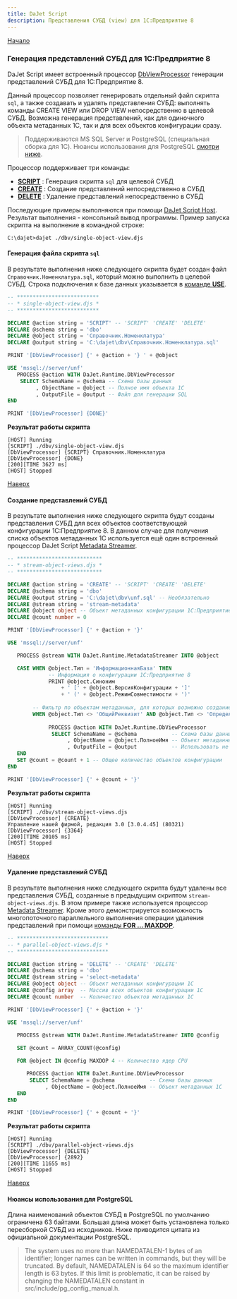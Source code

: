 ```yaml
---
title: DaJet Script
description: Представления СУБД (view) для 1С:Предприятие 8
---
```

[Начало](/dajet-use-cases)

### Генерация представлений СУБД для 1С:Предприятие 8

DaJet Script имеет встроенный процессор [DbViewProcessor](https://github.com/zhichkin/dajet/blob/main/src/dajet-runtime/extensions/DbViewProcessor.cs) генерации представлений СУБД для 1С:Предприятие 8.

Данный процессор позволяет генерировать отдельный файл скрипта ```sql```, а также создавать и удалять представления СУБД: выполнять команды CREATE VIEW или DROP VIEW непосредственно в целевой СУБД. Возможна генерация представлений, как для одиночного объекта метаданных 1С, так и для всех объектов конфигурации сразу.

> Поддерживаются MS SQL Server и PostgreSQL (специальная сборка для 1С). Нюансы использования для PostgreSQL [смотри ниже](#нюансы-использования-для-postgresql).

Процессор поддерживает три команды:
- [**SCRIPT**](#генерация-файла-скрипта-sql) : Генерация скрипта ```sql``` для целевой СУБД
- [**CREATE**](#создание-представлений-субд) : Создание представлений непосредственно в СУБД
- [**DELETE**](#удаление-представлений-субд) : Удаление представлений непосредственно в СУБД

Последующие примеры выполняются при помощи [DaJet Script Host](/dajet-host). Результат выполнения - консольный вывод программы. Пример запуска скрипта на выполнение в командной строке:
```
C:\dajet>dajet ./dbv/single-object-view.djs
```

#### Генерация файла скрипта ```sql```

В результате выполнения ниже следующего скрипта будет создан файл ```Справочник.Номенклатура.sql```, который можно выполнить в целевой СУБД. Строка подключения к базе данных указывается в [команде **USE**](/dajet-script/use).

```SQL
-- **************************
-- * single-object-view.djs *
-- **************************

DECLARE @action string = 'SCRIPT' -- 'SCRIPT' 'CREATE' 'DELETE'
DECLARE @schema string = 'dbo'
DECLARE @object string = 'Справочник.Номенклатура'
DECLARE @output string = 'C:\dajet\dbv\Справочник.Номенклатура.sql'

PRINT '[DbViewProcessor] {' + @action + '} ' + @object

USE 'mssql://server/unf'
   PROCESS @action WITH DaJet.Runtime.DbViewProcessor
    SELECT SchemaName = @schema -- Схема базы данных
         , ObjectName = @object -- Полное имя объекта 1С
         , OutputFile = @output -- Файл для генерации SQL
END

PRINT '[DbViewProcessor] {DONE}'
```

**Результат работы скрипта**

```
[HOST] Running
[SCRIPT] ./dbv/single-object-view.djs
[DbViewProcessor] {SCRIPT} Справочник.Номенклатура
[DbViewProcessor] {DONE}
[200][TIME 3627 ms]
[HOST] Stopped
```

[Наверх](#генерация-представлений-субд-для-1спредприятие-8)

#### Создание представлений СУБД

В результате выполнения ниже следующего скрипта будут созданы представления СУБД для всех объектов соответствующей конфигурации 1С:Предприятие 8. В данном случае для получения списка объектов метаданных 1С используется ещё один встроенный процессор DaJet Script [Metadata Streamer](/dajet-script/md-streamer).

```SQL
-- ***************************
-- * stream-object-views.djs *
-- ***************************

DECLARE @action string = 'CREATE' -- 'SCRIPT' 'CREATE' 'DELETE'
DECLARE @schema string = 'dbo'
DECLARE @output string = 'C:\dajet\dbv\unf.sql' -- Необязательно
DECLARE @stream string = 'stream-metadata'
DECLARE @object object -- Объект метаданных конфигурации 1С:Предприятие 8
DECLARE @count number = 0

PRINT '[DbViewProcessor] {' + @action + '}'

USE 'mssql://server/unf'

   PROCESS @stream WITH DaJet.Runtime.MetadataStreamer INTO @object

   CASE WHEN @object.Тип = 'ИнформационнаяБаза' THEN
             -- Информация о конфигурации 1С:Предприятие 8
             PRINT @object.Синоним
                 + ' [' + @object.ВерсияКонфигурации + ']'
                 + ' (' + @object.РежимСовместимости + ')'
   
        -- Фильтр по объектам метаданных, для которых возможно создание представлений
        WHEN @object.Тип <> 'ОбщийРеквизит' AND @object.Тип <> 'ОпределяемыйТип' THEN
             
             PROCESS @action WITH DaJet.Runtime.DbViewProcessor
              SELECT SchemaName = @schema           -- Схема базы данных
                   , ObjectName = @object.ПолноеИмя -- Объект метаданных 1С
                   , OutputFile = @output           -- Использовать не обязательно
   END
   SET @count = @count + 1 -- Общее количество объектов конфигурации
END

PRINT '[DbViewProcessor] {' + @count + '}'
```

**Результат работы скрипта**

```
[HOST] Running
[SCRIPT] ./dbv/stream-object-views.djs
[DbViewProcessor] {CREATE}
Управление нашей фирмой, редакция 3.0 [3.0.4.45] (80321)
[DbViewProcessor] {3364}
[200][TIME 20105 ms]
[HOST] Stopped
```

[Наверх](#генерация-представлений-субд-для-1спредприятие-8)

#### Удаление представлений СУБД

В результате выполнения ниже следующего скрипта будут удалены все представления СУБД, созданные в предыдущим скриптом ```stream-object-views.djs```. В этом примере также используется процессор [Metadata Streamer](/dajet-script/md-streamer). Кроме этого демонстрируется возможность многопоточного параллельного выполнения операции удаления представлений при помощи [команды **FOR ... MAXDOP**](/dajet-script/algorithm/parallelism).

```SQL
-- *****************************
-- * parallel-object-views.djs *
-- *****************************

DECLARE @action string = 'DELETE' -- 'CREATE' 'DELETE'
DECLARE @schema string = 'dbo'
DECLARE @stream string = 'select-metadata'
DECLARE @object object -- Объект метаданных конфигурации 1С
DECLARE @config array  -- Массив всех объектов конфигурации 1С
DECLARE @count number  -- Количество объектов метаданных 1С

PRINT '[DbViewProcessor] {' + @action + '}'

USE 'mssql://server/unf'
   
   PROCESS @stream WITH DaJet.Runtime.MetadataStreamer INTO @config

   SET @count = ARRAY_COUNT(@config)

   FOR @object IN @config MAXDOP 4 -- Количество ядер CPU

      PROCESS @action WITH DaJet.Runtime.DbViewProcessor
       SELECT SchemaName = @schema           -- Схема базы данных
            , ObjectName = @object.ПолноеИмя -- Объект метаданных 1С
   END
END

PRINT '[DbViewProcessor] {' + @count + '}'
```

**Результат работы скрипта**

```
[HOST] Running
[SCRIPT] ./dbv/parallel-object-views.djs
[DbViewProcessor] {DELETE}
[DbViewProcessor] {2892}
[200][TIME 11655 ms]
[HOST] Stopped
```

[Наверх](#генерация-представлений-субд-для-1спредприятие-8)

#### Нюансы использования для PostgreSQL

Длина наименований объектов СУБД в PostgreSQL по умолчанию ограничена 63 байтами. Большая длина может быть установлена только пересборкой СУБД из исходников. Ниже приводится цитата из официальной документации PostgreSQL.

> The system uses no more than NAMEDATALEN-1 bytes of an identifier; longer names can be written in commands, but they will be truncated. By default, NAMEDATALEN is 64 so the maximum identifier length is 63 bytes. If this limit is problematic, it can be raised by changing the NAMEDATALEN constant in src/include/pg_config_manual.h.